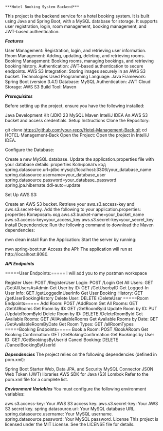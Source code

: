                                                                                                               ***Hotel Booking System Backend***
This project is the backend service for a hotel booking system. It is built using Java and Spring Boot, with a MySQL database for storage. It supports user registration, login, room management, booking management, and JWT-based authentication.

***Features***

User Management: Registration, login, and retrieving user information.
Room Management: Adding, updating, deleting, and retrieving rooms.
Booking Management: Booking rooms, managing bookings, and retrieving booking history.
Authentication: JWT-based authentication to secure endpoints.
AWS S3 Integration: Storing images securely in an AWS S3 bucket.
Technologies Used
Programming Language: Java
Framework: Spring Boot (version 3.4.1)
Database: MySQL
Authentication: JWT
Cloud Storage: AWS S3
Build Tool: Maven

***Prerequisites***


Before setting up the project, ensure you have the following installed:

Java Development Kit (JDK) 23
MySQL
Maven
IntelliJ IDEA
An AWS S3 bucket and access credentials.
Setup Instructions
Clone the Repository:


git clone https://github.com/your-repo/Hotel-Management-Back.git
cd HOTEL-Management-Back
Open the Project: Open the project in IntelliJ IDEA.

Configure the Database:

Create a new MySQL database.
Update the application.properties file with your database details:
properties
Копировать код
spring.datasource.url=jdbc:mysql://localhost:3306/your_database_name
spring.datasource.username=your_database_user
spring.datasource.password=your_database_password
spring.jpa.hibernate.ddl-auto=update

Set Up AWS S3:

Create an AWS S3 bucket.
Retrieve your aws.s3.access-key and aws.s3.secret-key.
Add the following to your application.properties:
properties
Копировать код
aws.s3.bucket-name=your_bucket_name
aws.s3.access-key=your_access_key
aws.s3.secret-key=your_secret_key
Install Dependencies: Run the following command to download the Maven dependencies:


mvn clean install
Run the Application: Start the server by running:


mvn spring-boot:run
Access the API: The application will run at http://localhost:8080.

***API Endpoints***

=====User Endpoints:=====
I will add you to my postman workspace

Register User: POST /RegisterUser
Login: POST /Login
Get All Users: GET /GetAllUsersAsAdmin
Get User by ID: GET /GetUserbyID
Get Logged-In User Info: GET /getLoggedInUserInfo
Get User Booking History: GET /getUserBookingHistory
Delete User: DELETE /DeleteUser
=====Room Endpoints=====
Add Room: POST /AddRoom
Get All Rooms: GET /GetAllRooms
Get Room by ID: GET /GetRoomById
Update Room by ID: PUT /UpdateRoomById
Delete Room by ID: DELETE /DeleteRoomById
Get Available Rooms: GET /AllAvailableRooms
Get Available Rooms by Date: GET /GetAvailableRoomByDate
Get Room Types: GET /allRoomTypes
=====Booking Endpoints=====
Book a Room: POST /BookARoom
Get Booking Confirmation: GET /GetBokingConfirmation
Get Bookings by User ID: GET /GetBookingsByUserId
Cancel Booking: DELETE /CancelBookingByUserId


***Dependencies***
The project relies on the following dependencies (defined in pom.xml):

Spring Boot Starter Web, Data JPA, and Security
MySQL Connector
JSON Web Token (JWT) libraries
AWS SDK for Java (S3)
Lombok
Refer to the pom.xml file for a complete list.

***Environment Variables***
You must configure the following environment variables:

aws.s3.access-key: Your AWS S3 access key.
aws.s3.secret-key: Your AWS S3 secret key.
spring.datasource.url: Your MySQL database URL.
spring.datasource.username: Your MySQL username.
spring.datasource.password: Your MySQL password.
License
This project is licensed under the MIT License. See the LICENSE file for details.
